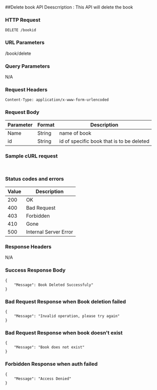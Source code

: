 ##Delete book API 
Deescrription : This API will delete the book

### HTTP Request
`DELETE /bookid`

### URL Parameters
/book/delete

### Query Parameters
N/A


### Request Headers
```
Content-Type: application/x-www-form-urlencoded
```

### Request Body
| Parameter | Format | Description                                |
|-----------|--------|--------------------------------------------|
| Name     | String | name of book |
| id   | String | id of specific book that is to be deleted     |


### Sample cURL request
```
 
```

### Status codes and errors
| Value | Description           |
|-------|-----------------------|
| 200   | OK                    |
| 400   | Bad Request           |
| 403   | Forbidden             |
| 410   | Gone                  |
| 500   | Internal Server Error |

### Response Headers
N/A

### Success Response Body
```
{
    "Message": Book Deleted Successfuly"
}
```

### Bad Request Response when Book deletion failed
```
{
    "Message": "Invalid operation, please try again"
}
```

### Bad Request Response when book doesn't exist
```
{
    "Message": "Book does not exist"
}
```

### Forbidden Response when auth failed
```
{
    "Message": "Access Denied"
}
```